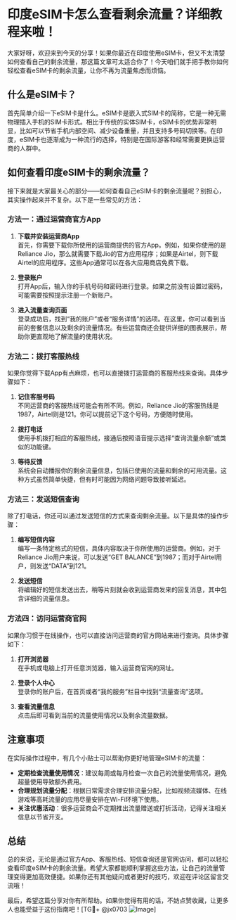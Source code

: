 # 印度eSIM卡怎么查看剩余流量？详细教程来啦！

大家好呀，欢迎来到今天的分享！如果你最近在印度使用eSIM卡，但又不太清楚如何查看自己的剩余流量，那这篇文章可太适合你了！今天咱们就手把手教你如何轻松查看eSIM卡的剩余流量，让你不再为流量焦虑而烦恼。

## 什么是eSIM卡？

首先简单介绍一下eSIM卡是什么。eSIM卡是嵌入式SIM卡的简称，它是一种无需物理插入手机的SIM卡形式。相比于传统的实体SIM卡，eSIM卡的优势非常明显，比如可以节省手机内部空间、减少设备重量，并且支持多号码切换等。在印度，eSIM卡也逐渐成为一种流行的选择，特别是在国际游客和经常需要更换运营商的人群中。

## 如何查看印度eSIM卡的剩余流量？

接下来就是大家最关心的部分——如何查看自己eSIM卡的剩余流量呢？别担心，其实操作起来并不复杂。以下是一些常见的方法：

### 方法一：通过运营商官方App

1. **下载并安装运营商App**  
   首先，你需要下载你所使用的运营商提供的官方App。例如，如果你使用的是Reliance Jio，那么就需要下载Jio的官方应用程序；如果是Airtel，则下载Airtel的应用程序。这些App通常可以在各大应用商店免费下载。

2. **登录账户**  
   打开App后，输入你的手机号码和密码进行登录。如果之前没有设置过密码，可能需要按照提示注册一个新账户。

3. **进入流量查询页面**  
   登录成功后，找到“我的账户”或者“服务详情”的选项。在这里，你可以看到当前的套餐信息以及剩余的流量情况。有些运营商还会提供详细的图表展示，帮助你更直观地了解流量的使用状况。

### 方法二：拨打客服热线

如果你觉得下载App有点麻烦，也可以直接拨打运营商的客服热线来查询。具体步骤如下：

1. **记住客服号码**  
   不同运营商的客服热线可能会有所不同。例如，Reliance Jio的客服热线是1987，Airtel则是121。你可以提前记下这个号码，方便随时使用。

2. **拨打电话**  
   使用手机拨打相应的客服热线，接通后按照语音提示选择“查询流量余额”或类似的功能键。

3. **等待反馈**  
   系统会自动播报你的剩余流量信息，包括已使用的流量和剩余的可用流量。这种方式虽然简单快捷，但有时可能因为网络问题导致接听延迟。

### 方法三：发送短信查询

除了打电话，你还可以通过发送短信的方式来查询剩余流量。以下是具体的操作步骤：

1. **编写短信内容**  
   编写一条特定格式的短信，具体内容取决于你所使用的运营商。例如，对于Reliance Jio用户来说，可以发送“GET BALANCE”到1987；而对于Airtel用户，则发送“DATA”到121。

2. **发送短信**  
   将编辑好的短信发送出去，稍等片刻就会收到运营商发来的回复消息，其中包含详细的流量信息。

### 方法四：访问运营商官网

如果你习惯于在线操作，也可以直接访问运营商的官方网站来进行查询。具体步骤如下：

1. **打开浏览器**  
   在手机或电脑上打开任意浏览器，输入运营商官网的网址。

2. **登录个人中心**  
   登录你的账户后，在首页或者“我的服务”栏目中找到“流量查询”选项。

3. **查看流量信息**  
   点击后即可看到当前的流量使用情况以及剩余流量数据。

## 注意事项

在实际操作过程中，有几个小贴士可以帮助你更好地管理eSIM卡的流量：

- **定期检查流量使用情况**：建议每周或每月检查一次自己的流量使用情况，避免超量使用导致额外费用。
- **合理规划流量分配**：根据日常需求合理安排流量分配，比如视频流媒体、在线游戏等高耗流量的应用尽量安排在Wi-Fi环境下使用。
- **关注优惠活动**：很多运营商会不定期推出流量赠送或打折活动，记得关注相关信息以节省开支。

## 总结

总的来说，无论是通过官方App、客服热线、短信查询还是官网访问，都可以轻松查看印度eSIM卡的剩余流量。希望大家都能顺利掌握这些方法，让自己的流量管理变得更加高效便捷。如果你还有其他疑问或者更好的技巧，欢迎在评论区留言交流哦！

最后，希望这篇分享对你有所帮助。如果你觉得有用的话，不妨点赞收藏，让更多人也能受益于这份指南吧！[TG💪+ @jx0703 ![Image](https://github.com/user-attachments/assets/dbca1d08-cadb-493c-b0ec-ad6f7a83f270)]